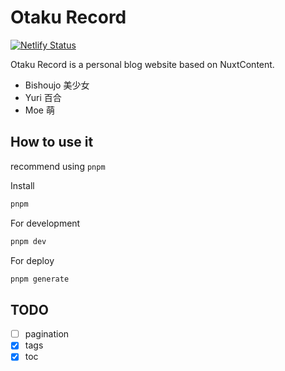 # Otaku Record

[![Netlify Status](https://api.netlify.com/api/v1/badges/d93ae89e-b832-4818-af6c-7de5b68fc56d/deploy-status)](https://app.netlify.com/sites/otaku-record/deploys)

Otaku Record is a personal blog website based on NuxtContent.

- Bishoujo 美少女
- Yuri 百合
- Moe 萌

## How to use it

recommend using `pnpm`

Install

```bash
pnpm
```

For development

```bash
pnpm dev
```

For deploy

```bash
pnpm generate
```

## TODO

- [ ] pagination
- [x] tags
- [x] toc
